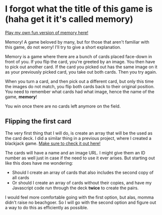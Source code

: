 # I forgot what the title of this game is (haha get it it's called memory)
[Play my own fun version of memory here!](https://besartelezi.github.io/memory-game/)

Memory! A game beloved by many, but for those that aren't familiar with this game, do not worry! I'll try to give a short explanation. </br>

Memory is a game where there are a bunch of cards placed face-down in front of you. If you flip the card, you're greeted by an image. You then have to pick out another card. If the card you picked out has the same image on it as your previously picked card, you take out both cards. Then you try again. </br>

When you turn a card, and then pick out a different card, but only this time the images do not match, you flip both cards back to their original position. You need to remember what cards had what image, hence the name of the game, **memory**! </br>

You win once there are no cards left anymore on the field. 

## Flipping the first card
The very first thing that I will do, is create an array that will be the used as the card deck. I did a similar thing in a previous project, where I created a blackjack game. [Make sure to check it out here!](https://besartelezi.github.io/js-21-card-game/) </br>

The cards will have a name and an image URL. I might give them an ID number as well just in case if the need to use it ever arises. But starting out like this does have me wondering:
* Should I create an array of cards that also includes the second copy of all cards
* Or should I create an array of cards without their copies, and have my Javascript code run through the deck **twice** to create the pairs.

I would feel more comfortable going with the first option, but alas, momma didn't raise no beachgoer. So I will go with the second option and figure out a way to do this as efficiently as possible.